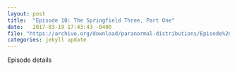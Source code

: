 ```yaml
---
layout: post
title:  "Episode 10: The Springfield Three, Part One"
date:   2017-03-19 17:43:43 -0400
file: "https://archive.org/download/paranormal-distributions/Episode%2010%20-%20The%20Springfield%20Three%2C%20Part%201.mp3"
categories: jekyll update
---
```

Episode details